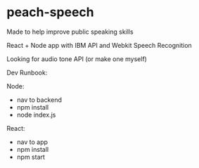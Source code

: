 # peach-speech

Made to help improve public speaking skills

React + Node app with IBM API and Webkit Speech Recognition

Looking for audio tone API (or make one myself)

Dev Runbook:

Node:
- nav to backend
- npm install
- node index.js


React:
- nav to app
- npm install
- npm start
